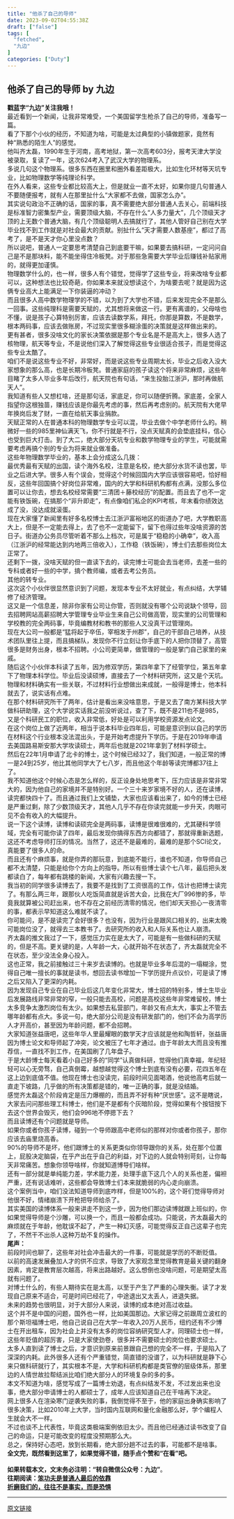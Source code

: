 ```yaml
---
title: "他杀了自己的导师"
date: 2023-09-02T04:55:38Z
draft: ["false"]
tags: [
  "fetched",
  "九边"
]
categories: ["Duty"]
---
```

他杀了自己的导师 by 九边
------
<div><section data-mpa-powered-by="yiban.io"><strong><span><strong><span><span>戳蓝字</span><span><strong><span>“九边”</span></strong></span><span>关注我哦！</span></span></strong></span></strong></section><section><span>最近看到一个新闻，让我非常难受，一个美国留学生枪杀了自己的导师，准备写一篇。</span></section><section><span>看了下那个小伙的经历，不知道为啥，可能是太过典型的小镇做题家，竟然有种“熟悉的陌生人”的感觉。<br></span></section><section><span>他叫齐太磊，1990年生于河南，高考地狱，第一次高考603分，报考天津大学没被录取，复读了一年，这次624考入了武汉大学的物理系。</span></section><section><span>多说几句这个物理系。很多东西在圈里和圈外看差距极大，比如生化环材等天坑专业，比如物理数学等纯理论科学。</span></section><section><span>在外人看来，这些专业都比较高大上，但是就业一直不太好，如果你提几句普通人不要随便报考，就有人在那里扯什么“大家都不去做，国家怎么办”。</span></section><section><span>其实说句政治不正确的话，国家的事，真不需要绝大部分普通人去关心，前端科技是标准智力密集型产业，需要顶级大脑，不存在什么“人多力量大”，几个顶级天才顶的上无数个普通大脑，有几个顶级聪明人去搞就行了，其他人管好自己别在大学毕业找不到工作就是对社会最大的贡献。别扯什么“天才需要人数基座”，都过了高考了，是不是天才你心里没点数？</span></section><section><span>所以说吧，普通人一定要思考清楚自己到底要干嘛，如果要去搞科研，一定问问自己是不是那块料，能不能坐得住冷板凳。对于那些急需要大学毕业后赚钱补贴家用的，就得更加谨慎。</span></section><section><span>物理数学什么的，也一样，很多人有个错觉，觉得学了这些专业，将来改啥专业都可以，这种想法也比较奇葩，你如果本来就没想读这个，为啥要去呢？就是因为这俩专业高大上能满足一下你装逼的冲动？</span></section><section><span>而且很多人高中数学物理学的不错，以为到了大学也不错，后来发现完全不是那么一回事。这些纯理科是需要天赋的，尤其想将来做这一行。更有离谱的，父母啥也不懂，说是孩子心算特别厉害，应该去读数学系，拜托，你那是算数，不是数学，根本两码事，应该去做账房，不过现实里很多糊涂蛋的决策就是这样做出来的。</span></section><section><span>更有甚者，很多没啥文化的家长决策依据是那个专业名是不是高大上，很多人选了核物理，航天等专业，不是说他们深入了解觉得这些专业很适合孩子，而是觉得这些专业太酷了。</span></section><section><span>咱们不是说这些专业不好，非常好，而是说这些专业周期太长，毕业之后收入没大家想象的那么高，也是长期冷板凳。普通家庭的孩子读这个将来非常麻烦，这些年目睹了太多人毕业多年后改行，航天院也有句话，“来生投胎江浙沪，那时再做航天人”。<br></span></section><section><span>我知道有些人又想杠啥，还是那句话，家底足，你可以随便折腾。家底差，全家人指望你这根独苗，赚钱应该是你最先考虑的事，然后再考虑别的。航天院有大佬早年换岗后发了财，一直在给航天事业捐款。<br></span></section><section><span>天赋正常的人在普通本科的物理数学专业可以混，毕业去做个中学老师什么的。稍微好一些的985里神仙满天飞，你不行就是不行，没点天赋真的会垫底挂科，<span>信心也受到巨大打击。到了大二，绝大部分天坑专业和数学物理专业的学生，可能就需要考虑再搞个别的专业为将来就业做准备。</span></span></section><section><span>这些年物理数学毕业的，基本上会分成这么几拨：<br></span></section><section><span>最优秀最有天赋的出国，读个海外名校，注意是名校，绝大部分水货不读也罢，毕业之后进大学。很多人有个误会，觉得这个时候回国内大学应该很容易吧，恰好相反，这些年回国搞个好岗位非常难，国内的大学和科研机构都有点满，没那么多位置可以让你去，想去名校经常需要“三清团＋藤校经历”的配置。而且去了也不一定能有铁饭碗，在搞那个“非升即走”，有点像咱们私企的KPI考核，年末看你绩效达成了没，没达成就滚蛋。</span></section><section><span>现在大家懂了新闻里有好多名校博士去江浙沪富裕地区的街道办了吧，大学教职高大上，但是不一定能去得上，去了也不一定能留下，留下也得过些年没啥资源的苦日子。街道办公务员尽管听着不那么上档次，可是属于“稳稳的小确幸”，收入高（江浙沪的经常能达到内地两三倍收入），工作稳（铁饭碗），博士们去那些岗位太正常了。</span></section><section><span>还剩下一拨，没啥天赋的但一直读下去的，读完博士可能会去当老师，去差一些的专科或者好一些的中学，搞个教师编，或者去考公务员。</span></section><section><span>其他的转专业。<br></span></section><section><span>这次这个小伙伴很显然意识到了问题，发现本专业不太好就业，有点纠结，大学辅修了经济管理。</span></section><section><span>这又是一个信息差，除非你家有公司让你管，否则就没有哪个公司说缺个领导，回去招聘网站高薪招聘大学管理专业毕业生来自己公司做高管，现实里的公司管理和学校教的完全两码事，毕竟编教材和教书的那些人又没真干过管理岗。</span></section><section><span>现在大公司一般都是“猛将起于卒伍，宰相发于州郡”，自己的干部自己培养，从技术团队里往上提，而且搞梯队，发现你不行立刻让你手底下的人把你顶替了，高管很多是财务出身，根本不招聘。小公司更简单，做管理的一般是掌门自己家里的亲戚。</span></section><section><span>随后这个小伙伴本科读了五年，因为修双学历，第四年拿下了经管学位，第五年拿下了物理本科学位。毕业后没读硕博，直接去了一个材料研究所，这又是个天坑。物理和材料确实有一些关联，不过材料行业想做出来成就，一般得是博士，他本科就去了，说实话有点难。</span></section><section><span>在那个材料研究所干了两年，估计是看出来没啥意思，于是又去了南方某科技大学做科研助理，这个大学说实话我之前没听说过，查了下，既不是211也不是985，又是个科研民工的职位，收入非常低，好处是可以利用学校资源发点论文。</span></section><section><span>在这个岗位上做了近两年，相当于说本科毕业四年后，可能是意识到以自己的学历在材料这个行业根本没法混出头，于是开始考虑提升下学历。于是在2019年申请去美国路易斯安那大学攻读硕士，两年后也就是2021年拿到了材料学硕士。<br></span></section><section><span>然后在22年1月申请了北卡的博士，这个时候已经32了，我们知道，一般正常的博一是24到25岁，他比其他同学大了七八岁，而且他这个年龄等读完博都37往上了。<br></span></section><section><span>我不知道他这个时候心态是怎么样的，反正设身处地思考下，压力应该是非常非常大的，因为他自己的家境并不是特别好。一个三十来岁家境不好的人，还在读博，读完都快四十了。而且通过我们上文铺垫，大家也应该看出来了，如今的博士已经是严重过剩，除了少数顶级天才，其他人几乎不存在你读完就能一步升天，肉眼可见不会有收入的大幅提升。<br></span></section><section><span>说一下这个读博，读博和读硕完全是两码事，读博是很难很难的，尤其硬科学领域，完全有可能你读了四年，最后发现你搞得东西方向都错了，那就得重新选题，这还不考虑导师打压的情况。当然了，这还不是最难的，最难的是那个SCI论文，真能要了很多人的命。</span></section><section><span>而且还有个麻烦事，就是你弄的那玩意，到底能不能行，谁也不知道，你导师自己都不太清楚，只能是给你个方向上的指导。所以有些博士读个七八年，最后把头发都读白了，每年都有跳楼的新闻，大家有兴趣去搜一下。</span></section><section><span>我当初的同学很多读博去了，我要不是找到了工资很高的工作，估计也把博士读完了。有那么两三年，跟那伙人吃饭简直就是诉苦大会，比我在大厂996惨的多，毕竟我就算被公司赶出来，也不存在之前经历清零的情况，他们却天天担心一夜清零的事，都表示早知道这么难就不读了。</span></section><section><span>你可能问，是不是读完了会好很多？也没有，因为行业是跟风口相关的，出来太晚可能岗位没了，就得去三本教书了。去研究所的收入和人际关系也让人崩溃。<br></span></section><section><span>齐太磊的推文我过了一下，感觉压力实在是太大了，可能是有一些做科研的天赋的，但是不高。更关键的是，人年龄一大，心就开始不在状态了，齐太磊就完全不在状态，至少没法全身心投入。</span></section><section><span>这也正常，我之前接触过三十来岁去读博的。也就是毕业多年后混的一塌糊涂，觉得自己唯一擅长的事就是读书，想回去读书增加一下学历提升点议价，可是读了博之后又陷入了更深的内耗。</span></section><section><span>因为发现自己专业在自己毕业后这几年变化非常大，博士招的特别多，博士生毕业后发展路线非常非常的窄，一般只能去高校，问题是高校这些年非常难留校，博士太多竞争太激烈岗位有太少。如果想去私营部门，年龄又有点太大，事实上不管去哪年龄都有点大。多说一句，绝大部分公司是没有研发部门的，他们不会为高学历人才开高价，甚至因为年龄问题，都不会招聘。<br></span></section><section><span>大家知道张益唐吧，这些年华人里最耀眼的数学天才应该就是他和陶哲轩，张益唐因为博士论文和导师起了冲突，论文被压了七年才通过。由于年龄太大而且没有推荐信，一直找不到工作，在美国刷了几年盘子。</span></section><section><span>于是大龄博士每天看着小自己好多的“同学”认真做科研，觉得他们真幸福，年纪轻轻可以心无旁骛，自己真倒霉，越想越觉得这个博士到底有没有必要，花四五年在这上边到底值不值。他现在博士也没读完，前段时间见面喝酒，他说他高考后就一直走下坡路，几乎做的所有决策都是错的，唯一正确的事，就是没结婚。</span></section><section><span>感觉齐太磊这个阶段肯定是压力爆棚的，而且弄不好有种“厌世感”。这不是瞎说，大家去问问那些理工科博士，他们是不是都有个灰暗阶段，觉得如果有个按钮按下去这个世界会毁灭，他们会996地不停摁下去？<br></span></section><section><span>而且读博还有个问题就是导师。<br></span></section><section><span>如果你或者你孩子读博，碰到一个导师跟高中老师似的那样对你或者你孩子，那你应该去庙里烧高香。<br></span></section><section><span>90%的导师不是坏，他们跟博士的关系更类似你领导跟你的关系，处在那个位置上，屁股决定脑袋，在乎产出在乎自己的利益，对下边的人就会特别苛刻，让你每天非常痛苦。想象你领导啥样，你就知道博导们啥样。</span></section><section><span>还有一部分就是单纯能力差，学术能力差，处理手底下这几个人的关系也差，偏袒严重，还有说话难听，这些都会导致博士们本来就脆弱的内心走向崩溃。</span></section><section><span>这个案例当中，咱们没法知道导师到底咋样，但是100%的，这个哥们觉得导师对他很不好，情绪崩溃下开枪把导师给杀了。<br></span></section><section><span>其实美国的读博体系一般来讲走不到这一步，因为他们那边读博就跟上班似的，你如果觉得导师是个沙雕，可以换一个，而且一般都会成功。<span>只能说，齐太磊最大的麻烦就在于年龄，他耽误不起了，产生一种幻灭感，可能觉得反正自己这辈子也完了，不然干不出杀人这种万劫不复的操作。</span></span></section><section><span><strong><span>尾声：</span></strong><span><br></span></span></section><section><span>前段时间也聊了，这些年对社会冲击最大的一件事，可能就是学历的不断贬值。<br></span></section><section><span>以前的高速发展叠加人才的供不应求，导致了大家观念里觉得教育是最关键的翻身因素，肯定是教育层次越高，将来出路越好。这么想倒也没啥问题，可是期望太高就有问题了。</span></section><section><span>对博士什么的，有些人期待实在是太高，以至于产生了严重的心理失衡。读了才发现自己原来不适合，可是时间已经花了，中途退出又太丢人，进退失据。</span></section><section><span>未来的趋势也很明显，对于大部分人来说，读博的成本绝对高过收益。</span></section><section><span>这个并不是中国的问题，国外也一样，比如美国那边。大家记得之前跟周立波杠的那个斯坦福博士吧，他自己说自己在大学一年收入20万人民币，纽约还有不少博士在开出租车，因为社会上并没有太多的岗位容纳研究型人才。同理硕士也一样，这些年贬值的超厉害，只是大家使劲卷，很多并不需要硕士的岗位也要求硕士。</span></section><section><span>太多人直到读了博士之后，才意识到原来前景跟自己想的完全不一样，于是陷入了深深的内耗。此外很多人还有个严重错觉，简直错的没谱了，以为科研就是静下心来只做科研就行了，其实根本不是，大学和科研机构都是类官僚的层级体系，那里边的人情世故拉帮结派比咱们绝大部分人的环境复杂的多的多。</span></section><section><span>本文不知道为啥，感觉写成了一篇博士劝退，有点纠结发不发，不过发出来也没事，绝大部分申请博士的人都硕士了，成年人应该知道自己在干啥再下决定。</span></section><section><span>网上很多人在渲染寒门逆袭失败的事，我倒觉得不至于，他的家庭出身确实影响了很多决策，比如2010年上大学，当时国内互联网和量化金融那么好，学个编程人生就会大不一样。</span></section><section><span>不过也谈不上代表性，毕竟这类极端案例依旧太少。而且他已经通过读书改变了自己的命运，只是可能改变的程度没预期那么大。<br></span></section><section><span>总之，保持好心态吧，放到长期看，绝大部分趟不过去的事，可能都不是啥事。<br></span></section><section><span><strong>全文完，既然看到这里了，如果觉得不错，随手点个赞和“在看”吧。</strong></span></section><section><br></section><section><span><strong>如果转载本文，文末务必注明：“转自微信公众号：九边”</strong>。</span></section><section><strong><span>往期阅读：</span><a target="_blank" href="http://mp.weixin.qq.com/s?__biz=MzUzMjY0NDY4Ng==&amp;mid=2247499970&amp;idx=1&amp;sn=f3282fc423202304fd62e77327e2c47e&amp;chksm=fab296e3cdc51ff517918f994758dff02c1fe3dbd0da19921dccbe73c1c51582e59efdb282d0&amp;scene=21#wechat_redirect" textvalue="笨功夫是普通人最后的依靠" linktype="text" imgurl="" imgdata="null" data-itemshowtype="0" tab="innerlink" data-linktype="2">笨功夫是普通人最后的依靠</a></strong></section><section><a target="_blank" href="http://mp.weixin.qq.com/s?__biz=MzUzMjY0NDY4Ng==&amp;mid=2247499986&amp;idx=1&amp;sn=55646c4864eaa84f0a3fede454ebbb9f&amp;chksm=fab296f3cdc51fe5b90fcb5ac6bb17e664f0ca9558e6245b0c4a23159c6b5dfdc272736cb62d&amp;scene=21#wechat_redirect" textvalue="折磨我们的，往往不是事实，而是恐惧" linktype="text" imgurl="" imgdata="null" data-itemshowtype="0" tab="innerlink" data-linktype="2"><strong>折磨我们的，往往不是事实，而是恐惧</strong></a><br></section><section><mp-common-profile data-pluginname="mpprofile" data-id="MzUzMjY0NDY4Ng==" data-headimg="http://mmbiz.qpic.cn/mmbiz_png/INpibEpTBzYc9t2fWVAdcBibTcgRhiccpicFsSjMg8uMfQpp4GxuUheROouqH3Wib3icibVYDExhC4DSPBm667DoWNm1w/0?wx_fmt=png" data-nickname="九边" data-alias="ertoumu893" data-signature="印象笔记评出2020最具收藏价值十大公众号排第四" data-from="2" data-is_biz_ban="0"></mp-common-profile></section><p><mp-style-type data-value="3"></mp-style-type></p></div>  
<hr>
<a href="https://mp.weixin.qq.com/s/QXtB4vvqcgkzX7Q2z-o0zA",target="_blank" rel="noopener noreferrer">原文链接</a>
